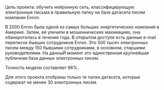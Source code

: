 Цель проекта: обучить нейронную сеть, классифицирующую электронные письма в правильную папку на базе датасета писем компании Enron. 

В 2000 Enron была одной из самых больших энергетических компаний в Америке. Затем, её уличили в мошеннических махинациях, она обанкротилась в течение года.
В открытом доступе есть данные e-mail переписок бывших сотрудников Enron. Это 500 тысяч электронных писем между 150 бывшими сотрудниками, в основном, старшими руководителями. На данныЙ момент это единственная крупнейшая публичная база данных электронных писем.

Точность модели составляет 96%. 

Для этого проекта отобраны только те папки датасета, которые содержат не менее 30 электронных писем. 


